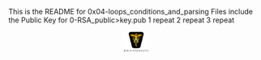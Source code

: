 This is the README for 0x04-loops_conditions_and_parsing
Files include the Public Key for 0-RSA_public>key.pub
1 repeat
2 repeat
3 repeat

<p align="center">
<img src="/images/roeHR-01.png" width=10% height=10%>
</p>

